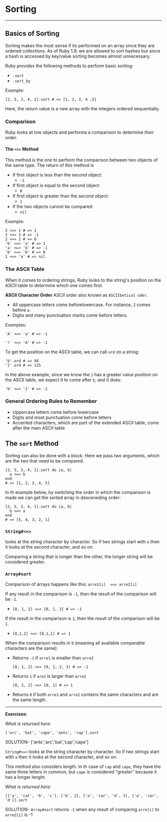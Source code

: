 # Sorting
---
## Basics of Sorting
Sorting makes the most sense if its performed on an array since they are ordered collections.
As of Ruby 1.9,  we are allowed to sort hashes but since a hash is accessed by key/value sorting becomes almost unnecessary.

Ruby provides the following methods to perform basic sorting:
- `.sort`
- `.sort_by`

Example:
```
[2, 5, 3, 4, 1].sort # => [1, 2, 3, 4 ,5]
```
Here, the return value is a new array with the integers ordered sequentially.


### Comparison
Ruby looks at tow objects and performa a comparison to determine their order. 

#### The `<=>` Method
This method is the one to perform the comparison between two objects of the same type. The return of this method is 
- If first object is less than the second object:
	- `-1`
- If first object is equal to the second object:
	- `0`
- If first object is greater than the second object:
	- `1`
- If the two objects cannot be compared:
	- `nil`

Example:
```
2 <=> 1 # => 1
1 <=> 2 # => -1
2 <=> 2 # => 0
'b' <=> 'a' # => 1
'a' <=> 'b' # => -1
'b' <=> 'b' # => 0
1 <=> 'a' # => nil
```

### The ASCII Table
When it comes to ordering strings, Ruby looks to the string's position on the ASCII table to determine which one comes first.

**ASCII Character Order**
ASCII order also known as `ASCIIbetical oder`. 
- All uppercase letters come beforelowercase. For instance, `Z` comes before `a`.
- Digits and many punctuation marks come before letters.

Examples:
```
'A' <=> 'a' # => -1
```

```
'!' <=> 'A' # => -1
```

To get the position on the ASCII table, we can call `ord` on a string:

```
'b'.ord # => 98
'}'.ord # => 125
```

In the above example, since we know the `}` has a greater value position on the ASCII table, we expect it to come after `b`, and it does:

```
'b' <=> '}' # => -1
```

### General Ordering Rules to Remember
- Uppercase letters come before lowercase
- Digits and most punctuation come before letters
- Accented characters, which are part of the extended ASCII table, come after the main ASCII table

## The `sort` Method
Sorting can also be done with a block. Here we pass two arguments, which are the two that need to be compared.

```
[2, 5, 3, 4, 1].sort do |a, b|
  a <=> b
end
# => [1, 2, 3, 4, 5]

```
In th example below, by switching the order in which the comparison is made we can get the sorted array in desceneding order:
```
[2, 5, 3, 4, 1].sort do |a, b|
  b <=> a
end
# => [5, 4, 3, 2, 1]
```

### `String#<=>`
looks at the string character by character. So if two strings start with `a` then it looks at the second character, and so on.

Comparing a string that is longer than the other, the longer string will be considered greater.

### `Array#sort`
Comparison of arrays happens like this:
`arre1[i]  <=> arre2[i]`

If any result in the comparison is `-1`, then the result of the comparison will be `-1`.
- `[0, 1, 2] <=> [0, 1, 3] # => -1`

If the result in the comparison is `1`, then the result of the comparison will be `1`.
- `[0,1,2] <=> [0,1,1] # => 1`

When the comparison results in `0` (meaning all available comparable characters are the same):

- Returns `-1` if `arre1` is smaller than `arre2`

	`[0, 1, 2] <=> [0, 1, 2, 3] # => -1`
- Returns `1` if `are1` is larger than `arre2`

	`[0, 1, 2] <=> [0, 1] # => 1`
- Returns `0` if both `arre1` and `arre2` contains the same characters and are the same length.
---

**Exercises:**

_What is returned here:_
```
['arc', 'bat', 'cape', 'ants', 'cap'].sort
```
SOLUTION-
['ants','arc','bat','cap','cape']

`String#<=>` looks at the string character by character. So if two strings start with `a` then it looks at the second character, and so on.

This method also considers length. In th case of `cap` and `cape`, they have the same three letters in common, but `cape` is considered "greater" because it has a longer lenght.


_What is returned here:_
```
[['a', 'cat', 'b', 'c'], ['b', 2], ['a', 'car', 'd', 3], ['a', 'car', 'd']].sort
```

SOLUTION-
`Array#sort` returns `-1` when any result of comparing `arre[i]` to `arre2[i]` is -1
